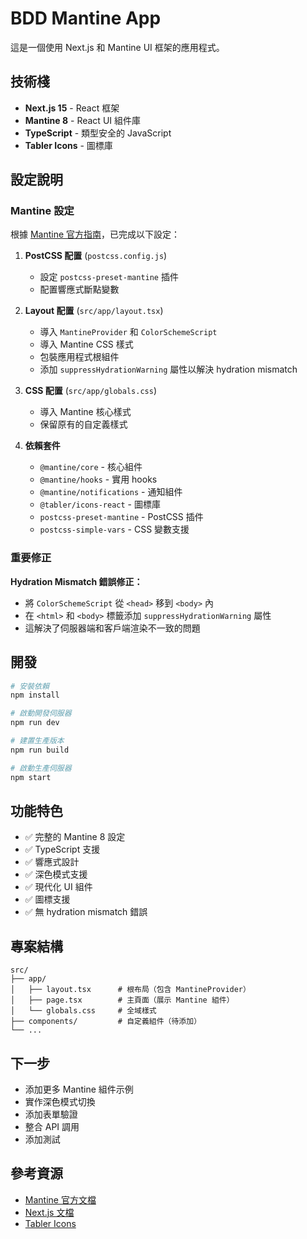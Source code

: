 # BDD Mantine App

這是一個使用 Next.js 和 Mantine UI 框架的應用程式。

## 技術棧

- **Next.js 15** - React 框架
- **Mantine 8** - React UI 組件庫
- **TypeScript** - 類型安全的 JavaScript
- **Tabler Icons** - 圖標庫

## 設定說明

### Mantine 設定

根據 [Mantine 官方指南](https://mantine.dev/guides/next/)，已完成以下設定：

1. **PostCSS 配置** (`postcss.config.js`)

   - 設定 `postcss-preset-mantine` 插件
   - 配置響應式斷點變數

2. **Layout 配置** (`src/app/layout.tsx`)

   - 導入 `MantineProvider` 和 `ColorSchemeScript`
   - 導入 Mantine CSS 樣式
   - 包裝應用程式根組件
   - 添加 `suppressHydrationWarning` 屬性以解決 hydration mismatch

3. **CSS 配置** (`src/app/globals.css`)

   - 導入 Mantine 核心樣式
   - 保留原有的自定義樣式

4. **依賴套件**
   - `@mantine/core` - 核心組件
   - `@mantine/hooks` - 實用 hooks
   - `@mantine/notifications` - 通知組件
   - `@tabler/icons-react` - 圖標庫
   - `postcss-preset-mantine` - PostCSS 插件
   - `postcss-simple-vars` - CSS 變數支援

### 重要修正

**Hydration Mismatch 錯誤修正：**

- 將 `ColorSchemeScript` 從 `<head>` 移到 `<body>` 內
- 在 `<html>` 和 `<body>` 標籤添加 `suppressHydrationWarning` 屬性
- 這解決了伺服器端和客戶端渲染不一致的問題

## 開發

```bash
# 安裝依賴
npm install

# 啟動開發伺服器
npm run dev

# 建置生產版本
npm run build

# 啟動生產伺服器
npm start
```

## 功能特色

- ✅ 完整的 Mantine 8 設定
- ✅ TypeScript 支援
- ✅ 響應式設計
- ✅ 深色模式支援
- ✅ 現代化 UI 組件
- ✅ 圖標支援
- ✅ 無 hydration mismatch 錯誤

## 專案結構

```
src/
├── app/
│   ├── layout.tsx      # 根布局（包含 MantineProvider）
│   ├── page.tsx        # 主頁面（展示 Mantine 組件）
│   └── globals.css     # 全域樣式
├── components/         # 自定義組件（待添加）
└── ...
```

## 下一步

- 添加更多 Mantine 組件示例
- 實作深色模式切換
- 添加表單驗證
- 整合 API 調用
- 添加測試

## 參考資源

- [Mantine 官方文檔](https://mantine.dev/)
- [Next.js 文檔](https://nextjs.org/docs)
- [Tabler Icons](https://tabler-icons.io/)
